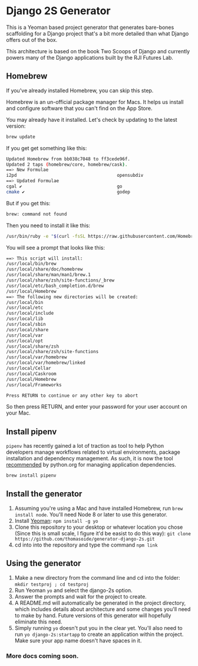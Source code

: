 # Django 2S Generator

This is a Yeoman based project generator that generates bare-bones scaffolding for a Django project that's a bit more detailed than what Django offers out of the box.

This architecture is based on the book Two Scoops of Django and currently powers many of the Django applications built by the RJI Futures Lab.

## Homebrew

If you've already installed Homebrew, you can skip this step.

Homebrew is an un-official package manager for Macs. It helps us install and configure software that you can't find on the App Store.

You may already have it installed. Let's check by updating to the latest version:

```bash
brew update
```

If you get get something like this:

```bash
Updated Homebrew from bb038c7048 to ff3cede96f.
Updated 2 taps (homebrew/core, homebrew/cask).
==> New Formulae
i2pd                                      opensubdiv                                tdlib
==> Updated Formulae
cgal ✔                                    go                                        logstash
cmake ✔                                   godep                                     mariadb
```

But if you get this:

```bash
brew: command not found
```

Then you need to install it like this:

```bash
/usr/bin/ruby -e "$(curl -fsSL https://raw.githubusercontent.com/Homebrew/install/master/install)"
```

You will see a prompt that looks like this:

```bash
==> This script will install:
/usr/local/bin/brew
/usr/local/share/doc/homebrew
/usr/local/share/man/man1/brew.1
/usr/local/share/zsh/site-functions/_brew
/usr/local/etc/bash_completion.d/brew
/usr/local/Homebrew
==> The following new directories will be created:
/usr/local/bin
/usr/local/etc
/usr/local/include
/usr/local/lib
/usr/local/sbin
/usr/local/share
/usr/local/var
/usr/local/opt
/usr/local/share/zsh
/usr/local/share/zsh/site-functions
/usr/local/var/homebrew
/usr/local/var/homebrew/linked
/usr/local/Cellar
/usr/local/Caskroom
/usr/local/Homebrew
/usr/local/Frameworks

Press RETURN to continue or any other key to abort
```

So then press RETURN, and enter your password for your user account on your Mac.

## Install pipenv

`pipenv` has recently gained a lot of traction as tool to help Python developers manage workflows related to virtual environments, package installation and dependency management. As such, it is now the tool [recommended](https://packaging.python.org/tutorials/managing-dependencies/#installing-pipenv) by python.org for managing application dependencies.

```bash
brew install pipenv
```

## Install the generator

1. Assuming you're using a Mac and have installed Homebrew, run `brew install node`. You'll need Node 8 or later to use this generator.
2. Install [Yeoman](http://yeoman.io/): `npm install -g yo`
3. Clone this repository to your desktop or whatever location you chose (Since this is small scale, I figure it'd be easist to do this way): `git clone https://github.com/thomasoide/generator-django-2s.git`
4. cd into into the repository and type the command `npm link`

## Using the generator

1. Make a new directory from the command line and cd into the folder: `mkdir testproj ; cd testproj`
2. Run Yeoman `yo` and select the django-2s option.
3. Answer the prompts and wait for the project to create.
4. A README.md will automatically be generated in the project directory, which includes details about architecture and some changes you'll need to make by hand. Future versions of this generator will hopefully eliminate this need.   
5. Simply running `yo` doesn't put you in the clear yet. You'll also need to run `yo django-2s:startapp` to create an application within the project. Make sure your app name doesn't have spaces in it.

### More docs coming soon.
